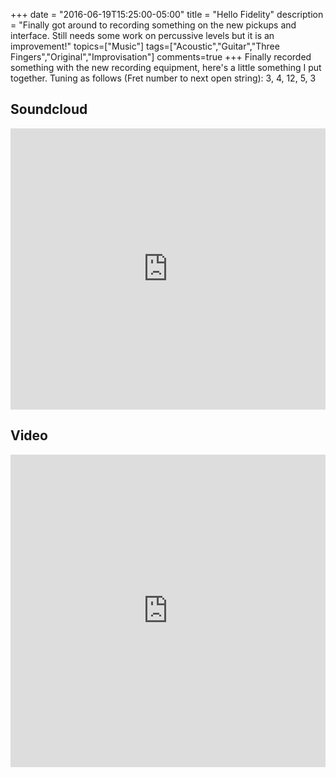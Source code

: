 +++
date = "2016-06-19T15:25:00-05:00"
title = "Hello Fidelity"
description = "Finally got around to recording something on the new pickups and interface. Still needs some work on percussive levels but it is an improvement!"
topics=["Music"]
tags=["Acoustic","Guitar","Three Fingers","Original","Improvisation"]
comments=true
+++
Finally recorded something with the new recording equipment, here's a little 
something I put together. Tuning as follows (Fret number to next open string): 3, 4, 
12, 5, 3

## Soundcloud ##
<iframe width="100%" height="450" scrolling="no" frameborder="no" src="https://w.soundcloud.com/player/?url=https%3A//api.soundcloud.com/tracks/269914672&amp;auto_play=false&amp;hide_related=false&amp;show_comments=true&amp;show_user=true&amp;show_reposts=false&amp;visual=true"></iframe>

## Video ##
<iframe width="100%" height="500" src="https://www.youtube.com/embed/5KEWP-1UZ8M" frameborder="0" allowfullscreen></iframe>
